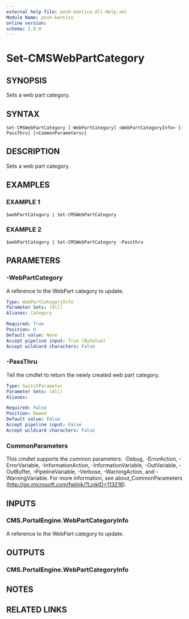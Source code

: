 ```yaml
---
external help file: posh-kentico.dll-Help.xml
Module Name: posh-kentico
online version:
schema: 2.0.0
---
```


# Set-CMSWebPartCategory

## SYNOPSIS
Sets a web part category.

## SYNTAX

```
Set-CMSWebPartCategory [-WebPartCategory] <WebPartCategoryInfo> [-PassThru] [<CommonParameters>]
```

## DESCRIPTION
Sets a web part category.

## EXAMPLES

### EXAMPLE 1
```
$webPartCategory | Set-CMSWebPartCategory
```

### EXAMPLE 2
```
$webPartCategory | Set-CMSWebPartCategory -Passthru
```

## PARAMETERS

### -WebPartCategory
A reference to the WebPart category to update.

```yaml
Type: WebPartCategoryInfo
Parameter Sets: (All)
Aliases: Category

Required: True
Position: 0
Default value: None
Accept pipeline input: True (ByValue)
Accept wildcard characters: False
```

### -PassThru
Tell the cmdlet to return the newly created web part category.

```yaml
Type: SwitchParameter
Parameter Sets: (All)
Aliases:

Required: False
Position: Named
Default value: False
Accept pipeline input: False
Accept wildcard characters: False
```

### CommonParameters
This cmdlet supports the common parameters: -Debug, -ErrorAction, -ErrorVariable, -InformationAction, -InformationVariable, -OutVariable, -OutBuffer, -PipelineVariable, -Verbose, -WarningAction, and -WarningVariable.
For more information, see about_CommonParameters (http://go.microsoft.com/fwlink/?LinkID=113216).

## INPUTS

### CMS.PortalEngine.WebPartCategoryInfo
A reference to the WebPart category to update.

## OUTPUTS

### CMS.PortalEngine.WebPartCategoryInfo
## NOTES

## RELATED LINKS
